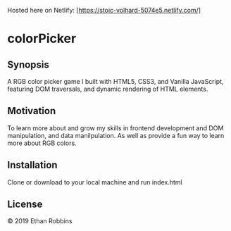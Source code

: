 
Hosted here on Netlify: [https://stoic-volhard-5074e5.netlify.com/]

# colorPicker
## Synopsis

A RGB color picker game I  built with HTML5, CSS3, and Vanilla JavaScript, featuring DOM traversals, and dynamic rendering of HTML elements.

## Motivation

To learn more about and grow my skills in frontend development and DOM manipulation, and data manilpulation. As well as provide
a fun way to learn more about RGB colors.

## Installation

Clone or download to your local machine and run index.html


## License

&copy; 2019 Ethan Robbins
